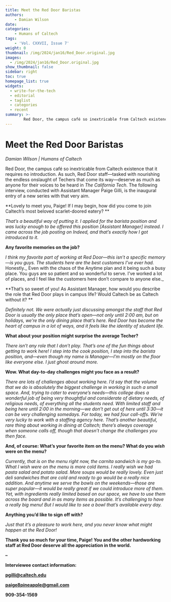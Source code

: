 ```yaml
---
title: Meet the Red Door Baristas
authors: 
    - Damian Wilson 
date:
categories:
    - Humans of Caltech
tags:
    - 'Vol. CXXVII, Issue 7'
weight: 0
thumbnail: /img/2024/jan16/Red_Door.original.jpg
images:
  - /img/2024/jan16/Red_Door.original.jpg
show_thumbnail: false
sidebar: right
toc: true
homepage_list: true
widgets:
  - write-for-the-tech
  - editorial
  - taglist
  - categories
  - recent
summary: >-
        Red Door, the campus café so inextricable from Caltech existence that it requires no introduction. As such, Red Door staff—tasked with nourishing the endless onslaught of Techers that come its way—deserve as much as anyone for their voices to be heard in _The California Tech_. The following interview, conducted with Assistant Manager Paige Gilli, is the inaugural entry of a new series with that very aim.
---
```


# Meet the Red Door Baristas

_Damian Wilson | Humans of Caltech_

Red Door, the campus café so inextricable from Caltech existence that it requires no introduction. As such, Red Door staff—tasked with nourishing the endless onslaught of Techers that come its way—deserve as much as anyone for their voices to be heard in _The California Tech_. The following interview, conducted with Assistant Manager Paige Gilli, is the inaugural entry of a new series with that very aim.

**Lovely to meet you, Paige! If I may begin, how did you come to join Caltech’s most beloved scarlet-doored eatery? 	 **

_That’s a beautiful way of putting it. I applied for the barista position and was lucky enough to be offered this position _[Assistant Manager]_ instead. I came across the job posting on Indeed, and that’s exactly how I got introduced to it._

**Any favorite memories on the job?**

_I think my favorite part of working at Red Door—this isn’t a specific memory—is you guys. The students here are the best customers I’ve ever had._ Honestly._ Even with the chaos of the Anytime plan and it being such a busy place. You guys are so patient and so wonderful to serve. I’ve worked a lot of places, and I feel like the customers here don’t compare to anyone else._

**That’s so sweet of you! As Assistant Manager, how would you describe the role that Red Door plays in campus life? Would Caltech be as Caltech without it? **

_Definitely not. We were actually just discussing amongst the staff that Red Door is usually the only place that’s open—not only until 2:00 am, but on holidays, we’re the only dining place that’s here. Red Door has become the heart of campus in a lot of ways, and it feels like the identity of student life._

**What about your position might surprise the average Techer?**

_There isn’t any role that I don’t play. That’s one of the fun things about getting to work here! I step into the cook position, I step into the barista position, and—even though my name is Manager—I’m mostly on the floor like everyone else. I just ghost around more._

**Wow. What day-to-day challenges might you face as a result?**

_There are lots of challenges about working here. I’d say that the volume that we do is absolutely the biggest challenge in working in such a small space. And, trying to cater to everyone’s needs—this college does a wonderful job of being very thoughtful and considerate of dietary needs, of religious needs, of everything all the students need. With limited staff and being here until 2:00 in the morning—we don’t get out of here until 3:30—it can be very challenging somedays. For today, we had four call-offs. We’re very lucky to work with a staffing agency here. That’s another beautiful, rare thing about working in dining at Caltech; there’s always coverage when someone calls off, though that doesn’t change the challenges you then face._

**And, of course: What’s your favorite item on the menu? What do you _wish_ were on the menu?**

_Currently, that is on the menu right now, the carnita sandwich is my go-to. What I wish were on the menu is more cold items. I really wish we had pasta salad and potato salad. More soups would be really lovely. Even just deli sandwiches that are cold and ready to go would be a really nice addition. And anytime we serve the bowls on the weekends—those are super popular—it would be really great if we could introduce more of them. Yet, with ingredients really limited based on our space, we have to use them across the board and in as many items as possible. It’s challenging to have a really big menu! But I would like to see a bowl that’s available every day._

**Anything you’d like to sign off with?**

_Just that it’s a pleasure to work here, and you never know what might happen at the Red Door!_

**Thank you so much for your time, Paige! You and the other hardworking staff at Red Door deserve all the appreciation in the world.**

**–**

**Interviewee contact information:**

**[pgilli@caltech.edu](mailto:pgilli@caltech.edu)**

**[paige8pineapple@gmail.com](mailto:paige8pineapple@gmail.com)**

**909-354-1569**
